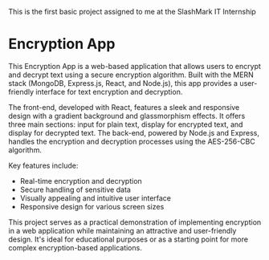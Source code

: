 This is the first basic project assigned to me at the SlashMark IT Internship 


# Encryption App

This Encryption App is a web-based application that allows users to encrypt and decrypt text using a secure encryption algorithm. Built with the MERN stack (MongoDB, Express.js, React, and Node.js), this app provides a user-friendly interface for text encryption and decryption.

The front-end, developed with React, features a sleek and responsive design with a gradient background and glassmorphism effects. It offers three main sections: input for plain text, display for encrypted text, and display for decrypted text. The back-end, powered by Node.js and Express, handles the encryption and decryption processes using the AES-256-CBC algorithm.

Key features include:
- Real-time encryption and decryption
- Secure handling of sensitive data
- Visually appealing and intuitive user interface
- Responsive design for various screen sizes

This project serves as a practical demonstration of implementing encryption in a web application while maintaining an attractive and user-friendly design. It's ideal for educational purposes or as a starting point for more complex encryption-based applications.
